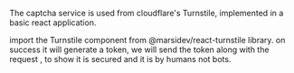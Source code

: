 The captcha service is used from cloudflare's Turnstile,
implemented in a basic react application.


import the  Turnstile component from @marsidev/react-turnstile library. on success it will generate a token, we will send the token along with the request , to show it is secured and it is by humans not bots.